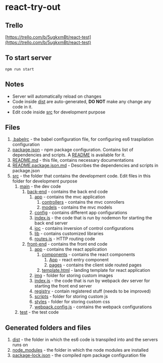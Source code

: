# react-try-out
## Trello
[https://trello.com/b/5ugkxmBt/react-test](https://trello.com/b/5ugkxmBt/react-test)
## To start server
`npm run start`
## Notes
- Server will automatically reload on changes
- Code inside [dist](dist) are auto-generated, **DO NOT** make any change any code in it.
- Edit code inside [src](src) for development purpose
## Files
1. [.babelrc](.babelrc) - the babel configuration file, for configuring es6 traspilation configuration
1. [package.json](package.json) - npm package configuration. Contains list of dependencies and scripts. A [README](README.package.json.md) is available for it.
1. [README.md](README.md) - this file, contains necessary documentations
1. [README.package.json.md](README.package.json.md) - Describes the dependencies and scripts in package.json
1. [src](src) - the folder that contains the development code. Edit files in this folder for development purpose
    1. [main](src/main) - the dev code
        1. [back-end](src/main/back-end) - contains the back end code
            1. [app](src/main/back-end/app) - contains the mvc application
                1. [controllers](src/main/back-end/app/controllers) - contains the mvc conrollers
                1. [models](src/main/back-end/app/models) - contains the mvc models
            1. [config](src/main/back-end/config) - contains different app configurations
            1. [index.js](src/main/back-end/index.js) - the code that is run by nodemon for starting the back end server
            1. [ioc](src/main/back-end/ioc) - contains inversion of control configurations
            1. [lib](src/main/back-end/lib) - contains customized libraries
            1. [routes.js](src/main/back-end/routes.js) - HTTP routing code
        1. [front-end](src/main/front-end) - contains the front end code
            1. [app](src/main/front-end/app) - contains the react application
                1. [components](src/main/front-end/app/components) - contains the react components
                    1. [App](src/main/front-end/app/components/app.js) - react entry component
                    1. [pages](src/main/front-end/app/components/pages) - contains the client side routed pages
                1. [template.html](src/main/front-end/app/template.html) - landing template for react application
            1. [img](src/main/front-end/img) - folder for storing custom images
            1. [index.js](src/main/front-end/index.js) - the code that is run by webpack dev server for starting the front end server
            1. [registry](src/main/front-end/registry) - contain registered stuff (needs to be improved)
            1. [scripts](src/main/front-end/scripts) - folder for storing custom js
            1. [styles](src/main/front-end/styles) - folder for storing custom css
            1. [webpack.config.js](src/main/front-end/webpack.config.js) - contains the webpack configurations
    1. [test](src/test) - the test code
## Generated folders and files
1. [dist](dist) - the folder in which the es6 code is transpiled into and the servers runs on
1. [node_modules](node_modules) - the folder in which the node modules are installed
1. [package-lock.json](package-lock.json) - the compiled npm package configuration file